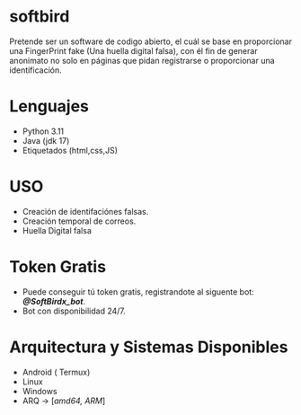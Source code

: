 # softbird
Pretende ser un software de codigo abierto, el cuál se base en proporcionar una FingerPrint fake (Una huella digital falsa), con él fin de generar anonimato no solo en páginas que pidan registrarse o proporcionar una identificación. 

# Lenguajes
 - Python 3.11
 - Java (jdk 17)
 - Etiquetados (html,css,JS)

# USO
  - Creación de identifaciónes falsas.
  - Creación temporal de correos.
  - Huella Digital falsa

# Token Gratis
 -  Puede conseguir tú token gratis, registrandote al siguente bot: ***@SoftBirdx_bot***.
 -  Bot con disponibilidad 24/7.

# Arquitectura y Sistemas Disponibles
  - Android ( Termux)
  - Linux
  - Windows
  - ARQ -> [*amd64, ARM*]

